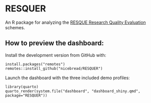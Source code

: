 # RESQUER
An R package for analyzing the [RESQUE Research Quality Evaluation](https://nicebread.github.io/RESQUE) schemes.

## How to preview the dashboard:

Install the development version from GitHub with:

```
install.packages("remotes")
remotes::install_github("nicebread/RESQUER")
```

Launch the dashboard with the three included demo profiles:

```
library(quarto)
quarto_render(system.file("dashboard", "dashboard_shiny.qmd", package="RESQUER"))
```

